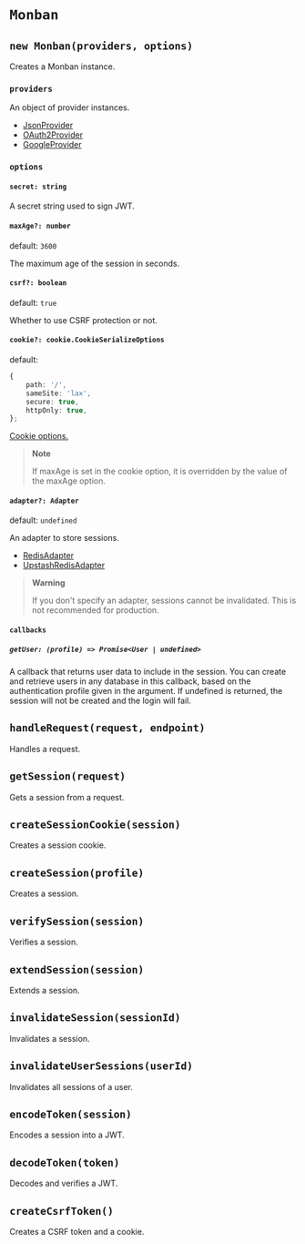 # `Monban`

## `new Monban(providers, options)`

Creates a Monban instance.

### `providers`

An object of provider instances.

-   [JsonProvider](/packages/monban/src/providers/json/)
-   [OAuth2Provider](/packages/monban/src/providers/oauth2/)
-   [GoogleProvider](/packages/monban/src/providers/google/)

### `options`

#### `secret: string`

A secret string used to sign JWT.

#### `maxAge?: number`

default: `3600`

The maximum age of the session in seconds.

#### `csrf?: boolean`

default: `true`

Whether to use CSRF protection or not.

#### `cookie?: cookie.CookieSerializeOptions`

default:

```typescript
{
    path: '/',
    sameSite: 'lax',
    secure: true,
    httpOnly: true,
};
```

[Cookie options.](https://github.com/jshttp/cookie#options-1)

> **Note**
>
> If maxAge is set in the cookie option, it is overridden by the value of the maxAge option.

#### `adapter?: Adapter`

default: `undefined`

An adapter to store sessions.

-   [RedisAdapter](/packages/redis-adapter/)
-   [UpstashRedisAdapter](/packages/upstash-redis-adapter/)

> **Warning**
>
> If you don't specify an adapter, sessions cannot be invalidated. This is not recommended for production.

#### `callbacks`

##### `getUser: (profile) => Promise<User | undefined>`

A callback that returns user data to include in the session.
You can create and retrieve users in any database in this callback, based on the authentication profile given in the argument.
If undefined is returned, the session will not be created and the login will fail.

## `handleRequest(request, endpoint)`

Handles a request.

## `getSession(request)`

Gets a session from a request.

## `createSessionCookie(session)`

Creates a session cookie.

## `createSession(profile)`

Creates a session.

## `verifySession(session)`

Verifies a session.

## `extendSession(session)`

Extends a session.

## `invalidateSession(sessionId)`

Invalidates a session.

## `invalidateUserSessions(userId)`

Invalidates all sessions of a user.

## `encodeToken(session)`

Encodes a session into a JWT.

## `decodeToken(token)`

Decodes and verifies a JWT.

## `createCsrfToken()`

Creates a CSRF token and a cookie.
